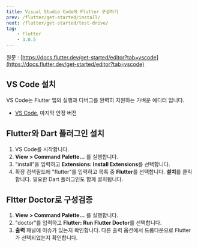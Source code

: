 ```yaml
---
title: Visual Studio Code에 Flutter 구성하기
prev: /flutter/get-started/install/
next: /flutter/get-started/test-drive/
tag:
    - Flutter
    - 3.0.5
---
```


원문 : [https://docs.flutter.dev/get-started/editor?tab=vscode](https://docs.flutter.dev/get-started/editor?tab=vscode)

## VS Code 설치

VS Code는 Flutter 앱의 실행과 디버그를 완벽히 지원하는 가벼운 에디터 입니다.

* [VS Code](https://code.visualstudio.com/), 마지막 안정 버전

## Flutter와 Dart 플러그인 설치

1. VS Code를 시작합니다.
2. **View > Command Palette...** 를 실행합니다.
3. "install"을 입력하고 **Extensions: Install Extensions**를 선택합니다.
4. 확장 검색필드에 "flutter"를 입력하고 목록 중 **Flutter**를 선택합니다.
    **설치**를 클릭합니다.
    필요한 Dart 플러그인도 함께 설치됩니다.

## Fltter Doctor로 구성검증

1. **View > Command Palette...** 를 실행합니다.
2. "doctor"를 입력하고 **Flutter: Run Flutter Doctor**를 선택합니다.
3. **출력** 패널에 이슈가 있는지 확인합니다.
    다른 출력 옵션에서 드롭다운으로 Flutter가 선택되었는지 확인합니다.